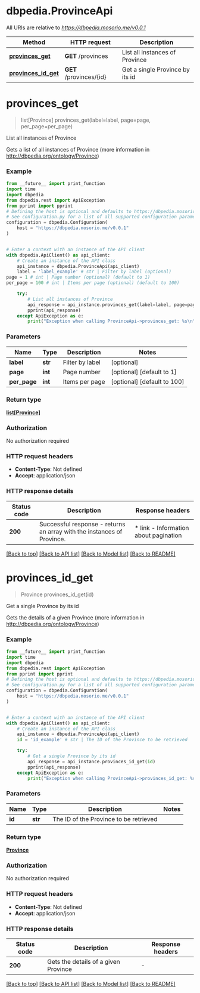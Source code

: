 # dbpedia.ProvinceApi

All URIs are relative to *https://dbpedia.mosorio.me/v0.0.1*

Method | HTTP request | Description
------------- | ------------- | -------------
[**provinces_get**](ProvinceApi.md#provinces_get) | **GET** /provinces | List all instances of Province
[**provinces_id_get**](ProvinceApi.md#provinces_id_get) | **GET** /provinces/{id} | Get a single Province by its id


# **provinces_get**
> list[Province] provinces_get(label=label, page=page, per_page=per_page)

List all instances of Province

Gets a list of all instances of Province (more information in http://dbpedia.org/ontology/Province)

### Example

```python
from __future__ import print_function
import time
import dbpedia
from dbpedia.rest import ApiException
from pprint import pprint
# Defining the host is optional and defaults to https://dbpedia.mosorio.me/v0.0.1
# See configuration.py for a list of all supported configuration parameters.
configuration = dbpedia.Configuration(
    host = "https://dbpedia.mosorio.me/v0.0.1"
)


# Enter a context with an instance of the API client
with dbpedia.ApiClient() as api_client:
    # Create an instance of the API class
    api_instance = dbpedia.ProvinceApi(api_client)
    label = 'label_example' # str | Filter by label (optional)
page = 1 # int | Page number (optional) (default to 1)
per_page = 100 # int | Items per page (optional) (default to 100)

    try:
        # List all instances of Province
        api_response = api_instance.provinces_get(label=label, page=page, per_page=per_page)
        pprint(api_response)
    except ApiException as e:
        print("Exception when calling ProvinceApi->provinces_get: %s\n" % e)
```

### Parameters

Name | Type | Description  | Notes
------------- | ------------- | ------------- | -------------
 **label** | **str**| Filter by label | [optional] 
 **page** | **int**| Page number | [optional] [default to 1]
 **per_page** | **int**| Items per page | [optional] [default to 100]

### Return type

[**list[Province]**](Province.md)

### Authorization

No authorization required

### HTTP request headers

 - **Content-Type**: Not defined
 - **Accept**: application/json

### HTTP response details
| Status code | Description | Response headers |
|-------------|-------------|------------------|
**200** | Successful response - returns an array with the instances of Province. |  * link - Information about pagination <br>  |

[[Back to top]](#) [[Back to API list]](../README.md#documentation-for-api-endpoints) [[Back to Model list]](../README.md#documentation-for-models) [[Back to README]](../README.md)

# **provinces_id_get**
> Province provinces_id_get(id)

Get a single Province by its id

Gets the details of a given Province (more information in http://dbpedia.org/ontology/Province)

### Example

```python
from __future__ import print_function
import time
import dbpedia
from dbpedia.rest import ApiException
from pprint import pprint
# Defining the host is optional and defaults to https://dbpedia.mosorio.me/v0.0.1
# See configuration.py for a list of all supported configuration parameters.
configuration = dbpedia.Configuration(
    host = "https://dbpedia.mosorio.me/v0.0.1"
)


# Enter a context with an instance of the API client
with dbpedia.ApiClient() as api_client:
    # Create an instance of the API class
    api_instance = dbpedia.ProvinceApi(api_client)
    id = 'id_example' # str | The ID of the Province to be retrieved

    try:
        # Get a single Province by its id
        api_response = api_instance.provinces_id_get(id)
        pprint(api_response)
    except ApiException as e:
        print("Exception when calling ProvinceApi->provinces_id_get: %s\n" % e)
```

### Parameters

Name | Type | Description  | Notes
------------- | ------------- | ------------- | -------------
 **id** | **str**| The ID of the Province to be retrieved | 

### Return type

[**Province**](Province.md)

### Authorization

No authorization required

### HTTP request headers

 - **Content-Type**: Not defined
 - **Accept**: application/json

### HTTP response details
| Status code | Description | Response headers |
|-------------|-------------|------------------|
**200** | Gets the details of a given Province |  -  |

[[Back to top]](#) [[Back to API list]](../README.md#documentation-for-api-endpoints) [[Back to Model list]](../README.md#documentation-for-models) [[Back to README]](../README.md)

